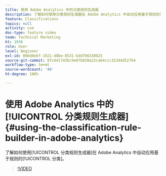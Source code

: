 ```yaml
---
title: 使用 Adobe Analytics 中的分类规则生成器
description: 了解如何使用分类规则生成器在 Adobe Analytics 中自动应用基于规则的分类。
feature: Classifications
topics: null
activity: use
doc-type: feature video
team: Technical Marketing
kt: 1936
role: User
level: Beginner
exl-id: 066d0ebf-1921-48be-8531-bdd766330825
source-git-commit: 8fc641743bc9e07b838a22ca64ccc15344d52764
workflow-type: tm+mt
source-wordcount: '46'
ht-degree: 100%

---
```


# 使用 Adobe Analytics 中的[!UICONTROL 分类规则生成器] {#using-the-classification-rule-builder-in-adobe-analytics}

了解如何使用[!UICONTROL 分类规则生成器]在 Adobe Analytics 中自动应用基于规则的[!UICONTROL 分类]。

>[!VIDEO](https://video.tv.adobe.com/v/25884?quality=12&learn=on)
